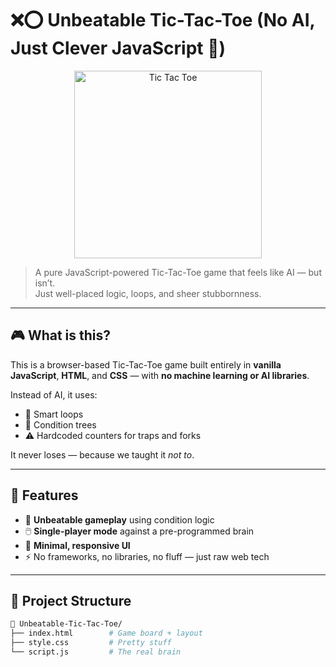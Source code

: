 # ❌⭕ Unbeatable Tic-Tac-Toe (No AI, Just Clever JavaScript 🧠)

<p align="center">
  <img src="https://user-images.githubusercontent.com/68150242/276845734-c556f3e6-e433-4c76-8784-f734fc77d8f9.png" width="300" alt="Tic Tac Toe"/>
</p>

> A pure JavaScript-powered Tic-Tac-Toe game that feels like AI — but isn’t.  
> Just well-placed logic, loops, and sheer stubbornness.


---

## 🎮 What is this?

This is a browser-based Tic-Tac-Toe game built entirely in **vanilla JavaScript**, **HTML**, and **CSS** — with **no machine learning or AI libraries**.

Instead of AI, it uses:
- 🔁 Smart loops
- 🧩 Condition trees
- ⚠️ Hardcoded counters for traps and forks

It never loses — because we taught it *not to*.

---

## 🧠 Features

- 🎯 **Unbeatable gameplay** using condition logic
- 🖱️ **Single-player mode** against a pre-programmed brain
- 🎨 **Minimal, responsive UI**
- ⚡ No frameworks, no libraries, no fluff — just raw web tech

---

## 📂 Project Structure

```bash
📁 Unbeatable-Tic-Tac-Toe/
├── index.html        # Game board + layout
├── style.css         # Pretty stuff
└── script.js         # The real brain
